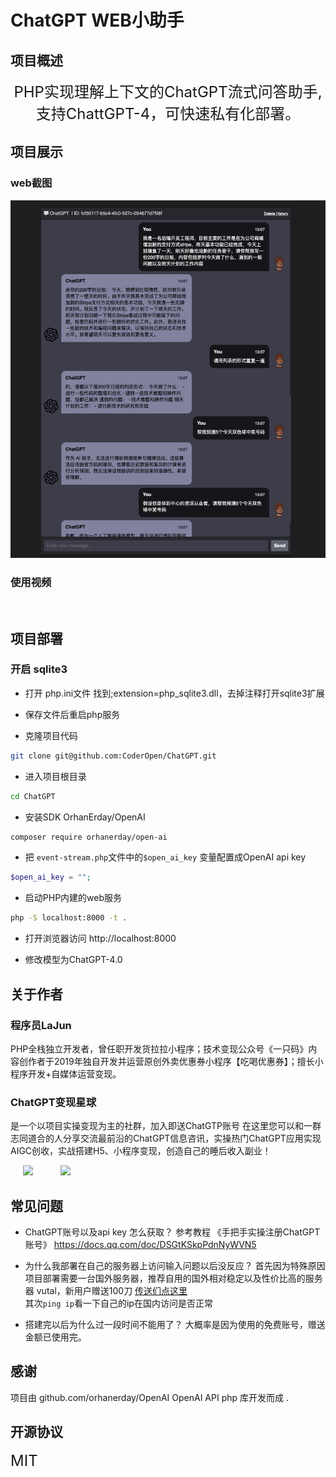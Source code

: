 # ChatGPT WEB小助手

## 项目概述
<div align="center" style="font-size:24px">
PHP实现理解上下文的ChatGPT流式问答助手,支持ChattGPT-4，可快速私有化部署。
</div>

## 项目展示

### web截图

![Image](./shortcut.png)

### 使用视频
<br>

## 项目部署

### 开启 sqlite3

* 打开 php.ini文件 找到;extension=php_sqlite3.dll，去掉注释打开sqlite3扩展
* 保存文件后重启php服务

* 克隆项目代码
```sh
git clone git@github.com:CoderOpen/ChatGPT.git
```
* 进入项目根目录
```sh
cd ChatGPT
```
* 安装SDK OrhanErday/OpenAI
```sh
composer require orhanerday/open-ai
```

* 把 `event-stream.php`文件中的`$open_ai_key` 变量配置成OpenAI api key
```php
$open_ai_key = ""; 
```


* 启动PHP内建的web服务
```sh
php -S localhost:8000 -t .
```
* 打开浏览器访问 http://localhost:8000

* 修改模型为ChatGPT-4.0

## 关于作者
<p> 
  <h3>程序员LaJun</h3> PHP全栈独立开发者，曾任职开发货拉拉小程序；技术变现公众号《一只码》内容创作者于2019年独自开发并运营原创外卖优惠券小程序【吃喝优惠券】；擅长小程序开发+自媒体运营变现。
</p>
<p>
<h3>ChatGPT变现星球</h3> 
是一个以项目实操变现为主的社群，加入即送ChatGTP账号
在这里您可以和一群志同道合的人分享交流最前沿的ChatGPT信息咨讯，实操热门ChatGPT应用实现AIGC创收，实战搭建H5、小程序变现，创造自己的睡后收入副业！
</p>
<p>
<image src='./wechat.png' style="margin:0 20px;width:300px;height:auto" >  <span>                   </span>                           <image src='./zsxq.png' style="margin:0 20px;width:300px;height:auto" >
</p>

## 常见问题
* ChatGPT账号以及api key 怎么获取？
参考教程 《手把手实操注册ChatGPT账号》 https://docs.qq.com/doc/DSGtKSkpPdnNyWVN5


* 为什么我部署在自己的服务器上访问输入问题以后没反应？
首先因为特殊原因项目部署需要一台国外服务器，推荐自用的国外相对稳定以及性价比高的服务器 vutal，新用户赠送100刀 <a href="https://www.vultr.com/?ref=9415843-8H">传送们点这里</a>
<br>其次`ping ip`看一下自己的ip在国内访问是否正常


* 搭建完以后为什么过一段时间不能用了？
大概率是因为使用的免费账号，赠送金额已使用完。


## 感谢
项目由 github.com/orhanerday/OpenAI OpenAI API php 库开发而成 .

## 开源协议
<div align="left" style="font-size:24px">
MIT
</div>
